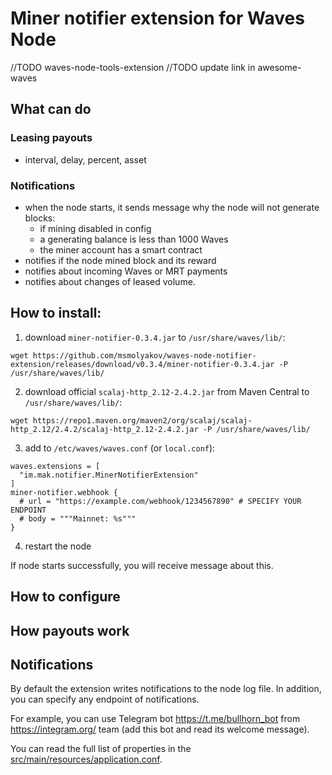 # Miner notifier extension for Waves Node
//TODO waves-node-tools-extension
//TODO update link in awesome-waves

## What can do

### Leasing payouts
- interval, delay, percent, asset

### Notifications
- when the node starts, it sends message why the node will not generate blocks:
  - if mining disabled in config
  - a generating balance is less than 1000 Waves
  - the miner account has a smart contract
- notifies if the node mined block and its reward
- notifies about incoming Waves or MRT payments
- notifies about changes of leased volume.

## How to install:
1. download `miner-notifier-0.3.4.jar` to `/usr/share/waves/lib/`:
```
wget https://github.com/msmolyakov/waves-node-notifier-extension/releases/download/v0.3.4/miner-notifier-0.3.4.jar -P /usr/share/waves/lib/
```
2. download official `scalaj-http_2.12-2.4.2.jar` from Maven Central to `/usr/share/waves/lib/`:
```
wget https://repo1.maven.org/maven2/org/scalaj/scalaj-http_2.12/2.4.2/scalaj-http_2.12-2.4.2.jar -P /usr/share/waves/lib/
```
3. add to `/etc/waves/waves.conf` (or `local.conf`):
```
waves.extensions = [
  "im.mak.notifier.MinerNotifierExtension"
]
miner-notifier.webhook {
  # url = "https://example.com/webhook/1234567890" # SPECIFY YOUR ENDPOINT
  # body = """Mainnet: %s"""
}
```
4. restart the node

If node starts successfully, you will receive message about this.

## How to configure

## How payouts work

## Notifications

By default the extension writes notifications to the node log file. In addition, you can specify any endpoint of notifications.

For example, you can use Telegram bot https://t.me/bullhorn_bot from https://integram.org/ team (add this bot and read its welcome message).

You can read the full list of properties in the [src/main/resources/application.conf](application.conf).
